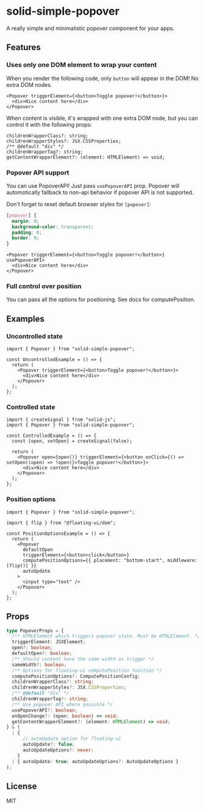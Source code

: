 # solid-simple-popover

A really simple and minimalistic popover component for your apps.

## Features

### Uses only one DOM element to wrap your content

When you render the following code, only `button` will appear in the DOM! No extra DOM nodes.

```tsx
<Popover triggerElement={<button>Toggle popover!</button>}>
  <div>Nice content here</div>
</Popover>
```

When content is visible, it's wrapped with one extra DOM node, but you can control it with the following props:

```tsx
childrenWrapperClass?: string;
childrenWrapperStyles?: JSX.CSSProperties;
/** @default "div" */
childrenWrapperTag?: string;
getContentWrapperElement?: (element: HTMLElement) => void;
```

### Popover API support

You can use PopoverAPI! Just pass `usePopoverAPI` prop. Popover will automotically fallback to non-api behavior if popover API is not supported.

Don't forget to reset default browser styles for `[popover]`:

```css
[popover] {
  margin: 0;
  background-color: transparent;
  padding: 0;
  border: 0;
}
```

```tsx
<Popover triggerElement={<button>Toggle popover!</button>} usePopoverAPI>
  <div>Nice content here</div>
</Popover>
```

### Full control over position

You can pass all the options for positioning. See docs for computePosition.

## Examples

### Uncontrolled state

```tsx
import { Popover } from "solid-simple-popover";

const UncontrolledExample = () => {
  return (
    <Popover triggerElement={<button>Toggle popover!</button>}>
      <div>Nice content here</div>
    </Popover>
  );
};
```

### Controlled state

```tsx
import { createSignal } from "solid-js";
import { Popover } from "solid-simple-popover";

const ControlledExample = () => {
  const [open, setOpen] = createSignal(false);

  return (
    <Popover open={open()} triggerElement={<button onClick={() => setOpen((open) => !open)}>Toggle popover!</button>}>
      <div>Nice content here</div>
    </Popover>
  );
};
```

### Position options

```tsx
import { Popover } from "solid-simple-popover";

import { flip } from "@floating-ui/dom";

const PositionOptionsExample = () => {
  return (
    <Popover
      defaultOpen
      triggerElement={<button>click</button>}
      computePositionOptions={{ placement: "bottom-start", middleware: [flip()] }}
      autoUpdate
    >
      <input type="text" />
    </Popover>
  );
};
```

## Props

```ts
type PopoverProps = {
  /** HTMLElement which triggers popover state. Must be HTMLElement. */
  triggerElement: JSXElement;
  open?: boolean;
  defaultOpen?: boolean;
  /** Should content have the same width as trigger */
  sameWidth?: boolean;
  /** Options for floating-ui computePosition function */
  computePositionOptions?: ComputePositionConfig;
  childrenWrapperClass?: string;
  childrenWrapperStyles?: JSX.CSSProperties;
  /** @default "div" */
  childrenWrapperTag?: string;
  /** Use popover API where possible */
  usePopoverAPI?: boolean;
  onOpenChange?: (open: boolean) => void;
  getContentWrapperElement?: (element: HTMLElement) => void;
} & (
  | {
      // autoUpdate option for floating-ui
      autoUpdate?: false;
      autoUpdateOptions?: never;
    }
  | { autoUpdate: true; autoUpdateOptions?: AutoUpdateOptions }
);
```

## License

MIT
